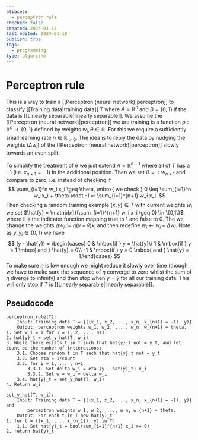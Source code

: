```yaml
---
aliases:
  - perceptron rule
checked: false
created: 2024-01-18
last_edited: 2024-01-18
publish: true
tags:
  - programming
type: algorithm
---
```

# Perceptron rule

This is a way to train a [[Perceptron (neural network)|perceptron]] to classify [[Training data|training data]] $T$ where $A = \mathbb{R}^n$ and $B = \{0,1\}$ if the data is [[Linearly separable|linearly separable]]. We assume the [[Perceptron (neural network)|perceptron]] we are training is a function $p: \mathbb{R}^n \rightarrow \{0,1\}$ defined by weights $w_i, \theta \in \mathbb{R}$. For this we require a sufficiently small learning rate $\eta \in \mathbb{R}_{>0}$. The idea is to reply the data by nudging the weights ($\Delta w_i$) of the [[Perceptron (neural network)|perceptron]] slowly towards an even split.

To simplify the treatment of $\theta$ we just extend $A = \mathbb{R}^{n+1}$ where all of $T$ has a $-1$ (i.e. $x_{n+1} = -1$) in the additional position. Then we set $\theta =: w_{n+1}$ and compare to zero, i.e. instead of checking if
$$
\sum_{i=1}^n w_i x_i \geq \theta, \mbox{ we check } 0 \leq \sum_{i=1}^n w_ix_i + \theta \cdot -1 =: \sum_{i=1}^{n+1} w_i x_i.
$$
Then checking a random training example $(x,y) \in T$ with current weights $w_i$ we set $\hat{y} = \mathbb{I}(\sum_{i=1}^{n+1} w_i x_i \geq 0) \in \{0,1\}$ where $\mathbb{I}$ is the indicator function mapping true to $1$ and false to $0$. The we change the weights $\Delta w_i := \eta (y - \hat{y})x_i$ and then redefine $w_i \leftarrow w_i + \Delta w_i$. Note as $y, y_i \in \{0,1\}$ we have
$$
(y - \hat{y}) = \begin{cases} 0 & \mbox{if } y = \hat{y}\\ 1 & \mbox{if } y = 1 \mbox{ and } \hat{y} = 0\\ -1 & \mbox{if } y = 0 \mbox{ and } \hat{y} = 1.\end{cases}
$$
To make sure $\eta$ is low enough we might reduce it slowly over time (though we have to make sure the sequence of $\eta$ converge to zero whilst the sum of $\eta$ diverge to infinity) and then stop when $y = \hat{y}$ for all our training data. This will only stop if $T$ is [[Linearly separable|linearly separable]].

## Pseudocode

```pseudocode
perceptron_rule(T):
	Input: Training data T = {((x_1, x_2, ..., x_n, x_{n+1} = -1), y)}
	Output: perceptron weights w_1, w_2, ...., w_n, w_{n+1} = theta.
1. Set w_i = 1 for 1 = 1, 2, ..., n+1.
2. hat{y}_t = set_y_hat(T, w_i)
3. While there exists t in T such that hat{y}_t not = y_t, and let count be the number of intterations:
	3.1. Choose random t in T such that hat{y}_t not = y_t
	3.2. Set eta = 1/count
	3.3. for i = 1, ... , n+1
		3.3.1. Set delta w_i = eta (y - hat(y)_t) x_i
		3.3.2. Set w = w_i + delta w_i
	3.4. hat{y}_t = set_y_hat(T, w_i)
4. Return w_i

set_y_hat(T, w_i):
	Input: Training data T = {((x_1, x_2, ..., x_n, x_{n+1} = -1), y)} and
		perceptron weights w_1, w_2, ...., w_n, w_{n+1} = theta.
	Output: For each t in T new hat(y)_t
1. for t = ((x_1, ..., x_{n_1}), y) in T:
	1.1. Set hat{y}_t = bool(sum_{i=1}^{n+1} x_i >= 0)
2. return hat{y}_t
```


